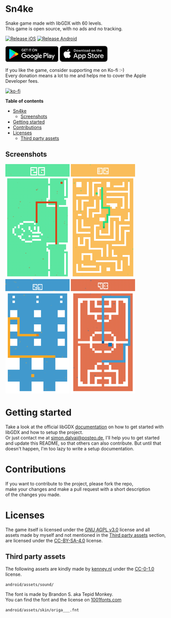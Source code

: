 # Sn4ke
Snake game made with libGDX with 60 levels.  
This game is open source, with no ads and no tracking.

[![Release iOS](https://github.com/dulvui/sn4ke/actions/workflows/release-ios.yml/badge.svg)](https://github.com/dulvui/sn4ke/actions/workflows/release-ios.yml)
[![Release Android](https://github.com/dulvui/sn4ke/actions/workflows/release-android.yml/badge.svg)](https://github.com/dulvui/sn4ke/actions/workflows/release-android.yml)

<a href="https://play.google.com/store/apps/details?id=com.salvai.snake" target="_blank"><img src="store-images/PlayStore.svg" alt="Get it on Google Play" height="49"></a>
<a href="https://apps.apple.com/app/sn4ke/id1626543157" target="_blank"><img src="store-images/AppStore.svg" alt="Download on the App Store" height="50" ></a>

If you like the game, consider supporting me on Ko-fi :-)  
Every donation means a lot to me and helps me to cover the Apple Developer fees.

[![ko-fi](https://ko-fi.com/img/githubbutton_sm.svg)](https://ko-fi.com/P5P4BYZUR)

**Table of contents**
- [Sn4ke](#sn4ke)
  - [Screenshots](#screenshots)
- [Getting started](#getting-started)
- [Contributions](#contributions)
- [Licenses](#licenses)
  - [Third party assets](#third-party-assets)

## Screenshots
<div>
  <img src="screenshots/screenshot-1.png" alt="Level 1" width="200"/>
  <img src="screenshots/screenshot-2.png" alt="Level 2" width="200"/>
  <img src="screenshots/screenshot-3.png" alt="Level 3" width="200"/>
  <img src="screenshots/screenshot-4.png" alt="Level 4" width="200"/>
</div>

# Getting started

Take a look at the official libGDX [documentation](https://libgdx.com/dev/) on how to get started with libGDX and how to setup the project.  
Or just contact me at simon.dalvai@posteo.de, I'll help you to get started and update this README, so that others can also contribute. But until that doesn't happen, I'm too lazy to write a setup documentation.

# Contributions
If you want to contribute to the project, please fork the repo,    
make your changes and make a pull request with a short description  
of the changes you made.

# Licenses
The game itself is licensed under the [GNU AGPL v3.0](LICENSE) license and all  
assets made by myself and not mentioned in the [Third party assets](#third-party-assets) section, are licensed under the [CC-BY-SA-4.0](https://creativecommons.org/licenses/by-sa/4.0/) license.


## Third party assets

The following assets are kindly made by [kenney.nl](https://www.kenney.nl/assets/digital-audio) under the [CC-0-1.0](https://creativecommons.org/publicdomain/zero/1.0/) license.

`android/assets/sound/`

The font is made by Brandon S. aka Tepid Monkey.  
You can find the font and the license on [1001fonts.com](https://www.1001fonts.com/origami-mommy-font.html)

`android/assets/skin/origa___.fnt`

